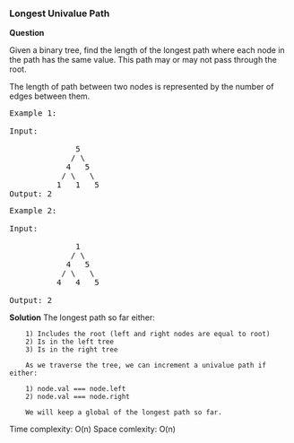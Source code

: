 <h3>Longest Univalue Path</h3>

**Question**

Given a binary tree, find the length of the longest path where each node in the path has the same value. This path may or may not pass through the root.

The length of path between two nodes is represented by the number of edges between them.

<pre>
Example 1:

Input:

              5
             / \
            4   5
           / \   \
          1   1   5
Output: 2
</pre>

<pre>
Example 2:

Input:

              1
             / \
            4   5
           / \   \
          4   4   5

Output: 2
</pre>

**Solution**
The longest path so far either:

        1) Includes the root (left and right nodes are equal to root)
        2) Is in the left tree
        3) Is in the right tree

        As we traverse the tree, we can increment a univalue path if either:

        1) node.val === node.left
        2) node.val === node.right

        We will keep a global of the longest path so far.


Time complexity: O(n)
Space comlexity: O(n)
